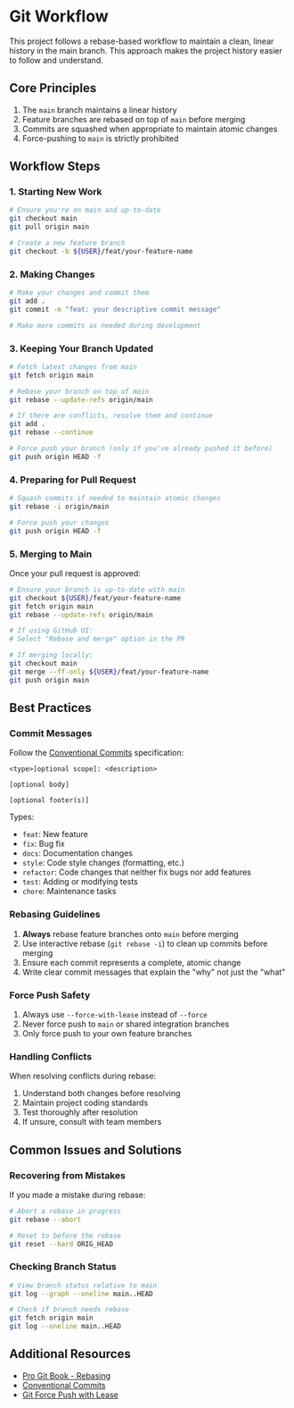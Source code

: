# Git Workflow

This project follows a rebase-based workflow to maintain a clean, linear history in the main branch. This approach makes the project history easier to follow and understand.

## Core Principles

1. The `main` branch maintains a linear history
2. Feature branches are rebased on top of `main` before merging
3. Commits are squashed when appropriate to maintain atomic changes
4. Force-pushing to `main` is strictly prohibited

## Workflow Steps

### 1. Starting New Work

```bash
# Ensure you're on main and up-to-date
git checkout main
git pull origin main

# Create a new feature branch
git checkout -b ${USER}/feat/your-feature-name
```

### 2. Making Changes

```bash
# Make your changes and commit them
git add .
git commit -m "feat: your descriptive commit message"

# Make more commits as needed during development
```

### 3. Keeping Your Branch Updated

```bash
# Fetch latest changes from main
git fetch origin main

# Rebase your branch on top of main
git rebase --update-refs origin/main

# If there are conflicts, resolve them and continue
git add .
git rebase --continue

# Force push your branch (only if you've already pushed it before)
git push origin HEAD -f
```

### 4. Preparing for Pull Request

```bash
# Squash commits if needed to maintain atomic changes
git rebase -i origin/main

# Force push your changes
git push origin HEAD -f
```

### 5. Merging to Main

Once your pull request is approved:

```bash
# Ensure your branch is up-to-date with main
git checkout ${USER}/feat/your-feature-name
git fetch origin main
git rebase --update-refs origin/main

# If using GitHub UI:
# Select "Rebase and merge" option in the PR

# If merging locally:
git checkout main
git merge --ff-only ${USER}/feat/your-feature-name
git push origin main
```

## Best Practices

### Commit Messages

Follow the [Conventional Commits](https://www.conventionalcommits.org/) specification:

```text
<type>[optional scope]: <description>

[optional body]

[optional footer(s)]
```

Types:

- `feat`: New feature
- `fix`: Bug fix
- `docs`: Documentation changes
- `style`: Code style changes (formatting, etc.)
- `refactor`: Code changes that neither fix bugs nor add features
- `test`: Adding or modifying tests
- `chore`: Maintenance tasks

### Rebasing Guidelines

1. **Always** rebase feature branches onto `main` before merging
2. Use interactive rebase (`git rebase -i`) to clean up commits before merging
3. Ensure each commit represents a complete, atomic change
4. Write clear commit messages that explain the "why" not just the "what"

### Force Push Safety

1. Always use `--force-with-lease` instead of `--force`
2. Never force push to `main` or shared integration branches
3. Only force push to your own feature branches

### Handling Conflicts

When resolving conflicts during rebase:

1. Understand both changes before resolving
2. Maintain project coding standards
3. Test thoroughly after resolution
4. If unsure, consult with team members

## Common Issues and Solutions

### Recovering from Mistakes

If you made a mistake during rebase:

```bash
# Abort a rebase in progress
git rebase --abort

# Reset to before the rebase
git reset --hard ORIG_HEAD
```

### Checking Branch Status

```bash
# View branch status relative to main
git log --graph --oneline main..HEAD

# Check if branch needs rebase
git fetch origin main
git log --oneline main..HEAD
```

## Additional Resources

- [Pro Git Book - Rebasing](https://git-scm.com/book/en/v2/Git-Branching-Rebasing)
- [Conventional Commits](https://www.conventionalcommits.org/)
- [Git Force Push with Lease](https://git-scm.com/docs/git-push#Documentation/git-push.txt---force-with-leaseltrefnamegt)
